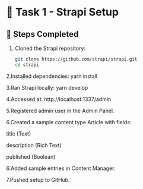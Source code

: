# 🚀 Task 1 - Strapi Setup

## 📌 Steps Completed
1. Cloned the Strapi repository:
   ```bash
   git clone https://github.com/strapi/strapi.git
   cd strapi

2.Installed dependencies:
yarn install

3.Ran Strapi locally:
yarn develop

4.Accessed at: http://localhost:1337/admin

5.Registered admin user in the Admin Panel.

6.Created a sample content type Article with fields:

title (Text)

description (Rich Text)

published (Boolean)

6.Added sample entries in Content Manager.

7.Pushed setup to GitHub.
